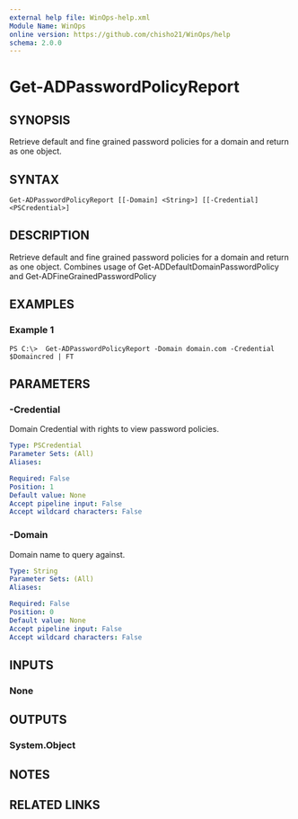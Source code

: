 ```yaml
---
external help file: WinOps-help.xml
Module Name: WinOps
online version: https://github.com/chisho21/WinOps/help
schema: 2.0.0
---
```


# Get-ADPasswordPolicyReport

## SYNOPSIS
Retrieve default and fine grained password policies for a domain and return as one object.

## SYNTAX

```
Get-ADPasswordPolicyReport [[-Domain] <String>] [[-Credential] <PSCredential>]
```

## DESCRIPTION
Retrieve default and fine grained password policies for a domain and return as one object.
Combines usage of Get-ADDefaultDomainPasswordPolicy and Get-ADFineGrainedPasswordPolicy

## EXAMPLES

### Example 1
```
PS C:\>  Get-ADPasswordPolicyReport -Domain domain.com -Credential $Domaincred | FT

```

## PARAMETERS

### -Credential
Domain Credential with rights to view password policies.

```yaml
Type: PSCredential
Parameter Sets: (All)
Aliases:

Required: False
Position: 1
Default value: None
Accept pipeline input: False
Accept wildcard characters: False
```

### -Domain
Domain name to query against.

```yaml
Type: String
Parameter Sets: (All)
Aliases:

Required: False
Position: 0
Default value: None
Accept pipeline input: False
Accept wildcard characters: False
```

## INPUTS

### None
## OUTPUTS

### System.Object
## NOTES

## RELATED LINKS

